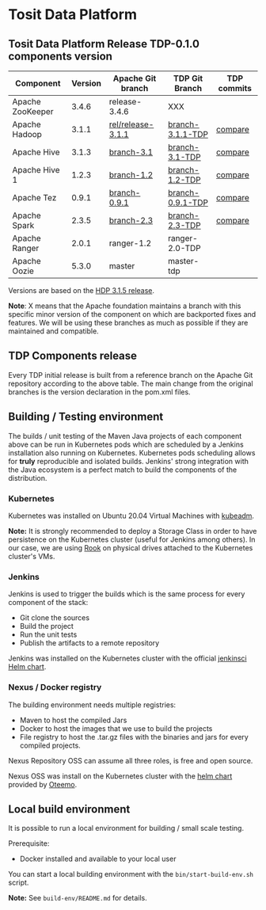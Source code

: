 # Tosit Data Platform

## Tosit Data Platform Release TDP-0.1.0 components version

| Component          | Version       | Apache Git branch |  TDP Git Branch    |  TDP commits  |
| -------------------|---------------|-------------------|--------------------|---------------|
| Apache ZooKeeper   | 3.4.6         | release-3.4.6     |  XXX               |               |
| Apache Hadoop      | 3.1.1         | [rel/release-3.1.1](https://github.com/apache/hadoop/commits/branch-3.1.1) |  [branch-3.1.1-TDP](https://github.com/TOSIT-IO/hadoop/commits/branch-3.1.1-TDP)  |  [compare](https://github.com/TOSIT-IO/hadoop/compare/branch-3.1.1...branch-3.1.1-TDP) |
| Apache Hive        | 3.1.3         | [branch-3.1](https://github.com/apache/hive/commits/branch-3.1)            |  [branch-3.1-TDP](https://github.com/TOSIT-IO/hive/commits/branch-3.1-TDP)      |  [compare](https://github.com/TOSIT-IO/hive/compare/branch-3.1...branch-3.1-TDP)       |
| Apache Hive 1      | 1.2.3         | [branch-1.2](https://github.com/apache/hive/commits/branch-1.2)            |  [branch-1.2-TDP](https://github.com/TOSIT-IO/hive/commits/branch-1.2-TDP)      |  [compare](https://github.com/TOSIT-IO/hive/compare/branch-1.2...branch-1.2-TDP)       |
| Apache Tez         | 0.9.1         | [branch-0.9.1](https://github.com/apache/tez/commits/branch-0.9.1)         |  [branch-0.9.1-TDP](https://github.com/TOSIT-IO/tez/commits/branch-0.9.1-TDP)     |  [compare](https://github.com/TOSIT-IO/tez/compare/branch-0.9.1...branch-0.9.1-TDP)    |
| Apache Spark       | 2.3.5         | [branch-2.3](https://github.com/apache/spark/commits/branch-2.3)           |  [branch-2.3-TDP](https://github.com/TOSIT-IO/spark/commits/branch-2.3-TDP)     |  [compare](https://github.com/TOSIT-IO/spark/compare/branch-2.3...branch-2.3-TDP) |
| Apache Ranger      | 2.0.1         | ranger-1.2        |  ranger-2.0-TDP    |
| Apache Oozie       | 5.3.0         | master            |  master-tdp        |

Versions are based on the [HDP 3.1.5 release](https://docs.cloudera.com/HDPDocuments/HDP3/HDP-3.1.5/release-notes/content/hdp_relnotes.html).

**Note**: X means that the Apache foundation maintains a branch with this specific minor version of the component on which are backported fixes and features. We will be using these branches as much as possible if they are maintained and compatible.

## TDP Components release

Every TDP initial release is built from a reference branch on the Apache Git repository according to the above table. The main change from the original branches is the version declaration in the pom.xml files.

## Building / Testing environment

The builds / unit testing of the Maven Java projects of each component above can be run in Kubernetes pods which are scheduled by a Jenkins installation also running on Kubernetes.
Kubernetes pods scheduling allows for **truly** reproducible and isolated builds. Jenkins' strong integration with the Java ecosystem is a perfect match to build the components of the distribution.

### Kubernetes

Kubernetes was installed on Ubuntu 20.04 Virtual Machines with [kubeadm](https://kubernetes.io/docs/setup/production-environment/tools/kubeadm/create-cluster-kubeadm/).

**Note:** It is strongly recommended to deploy a Storage Class in order to have persistence on the Kubernetes cluster (useful for Jenkins among others). In our case, we are using [Rook](https://rook.io/) on physical drives attached to the Kubernetes cluster's VMs.

### Jenkins

Jenkins is used to trigger the builds which is the same process for every component of the stack:
- Git clone the sources
- Build the project
- Run the unit tests
- Publish the artifacts to a remote repository

Jenkins was installed on the Kubernetes cluster with the official [jenkinsci Helm chart](https://github.com/jenkinsci/helm-charts).

### Nexus / Docker registry

The building environment needs multiple registries:
- Maven to host the compiled Jars
- Docker to host the images that we use to build the projects
- File registry to host the .tar.gz files with the binaries and jars for every compiled projects.

Nexus Repository OSS can assume all three roles, is free and open source.

Nexus OSS was install on the Kubernetes cluster with the [helm chart](https://github.com/Oteemo/charts/tree/master/charts/sonatype-nexus) provided by [Oteemo](https://github.com/Oteemo).

## Local build environment

It is possible to run a local environment for  building / small scale testing.

Prerequisite:
- Docker installed and available to your local user

You can start a local building environment with the `bin/start-build-env.sh` script.

**Note:** See `build-env/README.md` for details.
